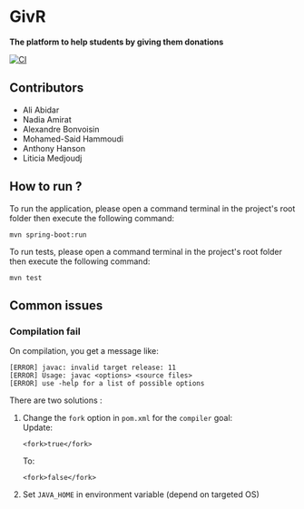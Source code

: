 # GivR

**The platform to help students by giving them donations**

[![CI](https://gitlab.univ-lille.fr/liticia.medjoudj.etu/givr/badges/master/pipeline.svg)](https://gitlab.univ-lille.fr/liticia.medjoudj.etu/givr)

## Contributors

* Ali Abidar
* Nadia Amirat
* Alexandre Bonvoisin
* Mohamed-Said Hammoudi
* Anthony Hanson
* Liticia Medjoudj  

## How to run ?

To run the application, please open a command terminal in the project's root folder then execute the following command:
```
mvn spring-boot:run
```  

To run tests, please open a command terminal in the project's root folder then execute the following command:
```
mvn test
```  

## Common issues

### Compilation fail

On compilation, you get a message like:
```
[ERROR] javac: invalid target release: 11
[ERROR] Usage: javac <options> <source files>
[ERROR] use -help for a list of possible options
```  

There are two solutions :
1. Change the `fork` option in `pom.xml` for the `compiler` goal:  
    Update:
    ```
    <fork>true</fork>
    ```  
    To:
    ```
    <fork>false</fork>
    ```  
2. Set `JAVA_HOME` in environment variable (depend on targeted OS)